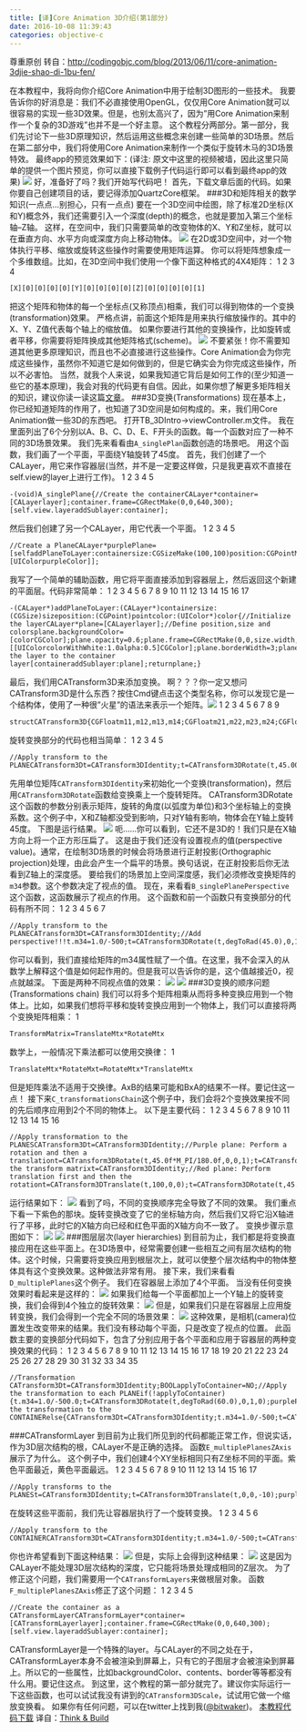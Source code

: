 ```yaml
---
title: [译]Core Animation 3D介绍(第1部分)
date: 2016-10-08 11:39:43
categories: objective-c
---
```

<!-- more -->

尊重原创 转自：http://codingobjc.com/blog/2013/06/11/core-animation-3djie-shao-di-1bu-fen/

在本教程中，我将向你介绍Core Animation中用于绘制3D图形的一些技术。
我要告诉你的好消息是：我们不必直接使用OpenGL，仅仅用Core Animation就可以很容易的实现一些3D效果。但是，也别太高兴了，因为”用Core Animation来制作一个复杂的3D游戏”也并不是一个好主意。
这个教程分两部分。第一部分，我们先讨论下一些3D原理知识，然后运用这些概念来创建一些简单的3D场景。然后在第二部分中，我们将使用Core Animation来制作一个类似于旋转木马的3D场景特效。
最终app的预览效果如下：(译注: 原文中这里的视频被墙，因此这里只简单的提供一个图片预览，你可以直接下载例子代码运行即可以看到最终app的效果)
![](http://codingobjc.com/images/posts/2013_06_11_core_animation_3d_app_preview.png)
好，准备好了吗？我们开始写代码吧！
首先，下载文章后面的代码。如果你要自己创建项目的话，要记得添加QuartzCore框架。
###3D和矩阵相关的数学知识(一点点…别担心，只有一点点)
要在一个3D空间中绘图，除了标准2D坐标(X和Y)概念外，我们还需要引入一个深度(depth)的概念，也就是要加入第三个坐标轴–Z轴。
这样，在空间中，我们只需要简单的改变物体的X、Y和Z坐标，就可以在垂直方向、水平方向或深度方向上移动物体。
![](http://www.thinkandbuild.it/wp-content/uploads/2013/03/handed.png)
在2D或3D空间中，对一个物体执行平移、缩放或旋转这些操作时需要使用矩阵运算。
你可以将矩阵想象成一个多维数组。比如，在3D空间中我们使用一个像下面这种格式的4X4矩阵：
	1
	2
	3
	4
	
	[X][0][0][0][0][Y][0][0][0][0][Z][0][0][0][0][1]
把这个矩阵和物体的每一个坐标点(又称顶点)相乘，我们可以得到物体的一个变换(transformation)效果。
严格点讲，前面这个矩阵是用来执行缩放操作的。其中的X、Y、Z值代表每个轴上的缩放值。
如果你要进行其他的变换操作，比如旋转或者平移，你需要将矩阵换成其他矩阵格式(scheme)。
![](http://www.thinkandbuild.it/wp-content/uploads/2013/03/Screen-Shot-2013-03-20-at-11.02.03-AM.png)
不要紧张！你不需要知道其他更多原理知识，而且也不必直接进行这些操作。Core Animation会为你完成这些操作，虽然你不知道它是如何做到的，但是它确实会为你完成这些操作，所以不必害怕。
当然，就我个人来说，如果我知道它背后是如何工作的(至少知道一些它的基本原理)，我会对我的代码更有自信。因此，如果你想了解更多矩阵相关的知识，建议你读一读这篇[文章](http://www.matrix44.net/cms/notes/opengl-3d-graphics/basic-3d-math-matrices)。
###3D变换(Transformations)
现在基本上，你已经知道矩阵的作用了，也知道了3D空间是如何构成的。来，我们用Core Animation做一些3D的东西吧。
打开TB_3DIntro->viewController.m文件。
我在里面列出了6个分别以A、B、C、D、E、F开头的函数。每一个函数对应了一种不同的3D场景效果。
我们先来看看由`A_singlePlan`函数创造的场景吧。
用这个函数，我们画了一个平面，平面绕Y轴旋转了45度。
首先，我们创建了一个CALayer，用它来作容器层(当然，并不是一定要这样做，只是我更喜欢不直接在self.view的layer上进行工作)。
	1
	2
	3
	4
	5
	
	-(void)A_singlePlane{//Create the containerCALayer*container=[CALayerlayer];container.frame=CGRectMake(0,0,640,300);[self.view.layeraddSublayer:container];
然后我们创建了另一个CALayer，用它代表一个平面。
	1
	2
	3
	4
	5
	
	//Create a PlaneCALayer*purplePlane=[selfaddPlaneToLayer:containersize:CGSizeMake(100,100)position:CGPointMake(250,150)color:[UIColorpurpleColor]];
我写了一个简单的辅助函数，用它将平面直接添加到容器层上，然后返回这个新建的平面层。代码非常简单：
	1
	2
	3
	4
	5
	6
	7
	8
	9
	10
	11
	12
	13
	14
	15
	16
	17
	
	-(CALayer*)addPlaneToLayer:(CALayer*)containersize:(CGSize)sizeposition:(CGPoint)pointcolor:(UIColor*)color{//Initialize the layerCALayer*plane=[CALayerlayer];//Define position,size and colorsplane.backgroundColor=[colorCGColor];plane.opacity=0.6;plane.frame=CGRectMake(0,0,size.width,size.height);plane.position=point;plane.anchorPoint=CGPointMake(0.5,0.5);plane.borderColor=[[UIColorcolorWithWhite:1.0alpha:0.5]CGColor];plane.borderWidth=3;plane.cornerRadius=10;//Add the layer to the container layer[containeraddSublayer:plane];returnplane;}
最后，我们用CATransform3D来添加变换。
啊？？？你一定又想问CATransform3D是什么东西？按住Cmd键点击这个类型名称，你可以发现它是一个结构体，使用了一种很”火星”的语法来表示一个矩阵。![](http://www.thinkandbuild.it/wp-includes/images/smilies/icon_razz.gif)
	1
	2
	3
	4
	5
	6
	7
	8
	9
	
	structCATransform3D{CGFloatm11,m12,m13,m14;CGFloatm21,m22,m23,m24;CGFloatm31,m32,m33,m34;CGFloatm41,m42,m43,m44;};typedefstructCATransform3DCATransform3D;
旋转变换部分的代码也相当简单：
	1
	2
	3
	4
	5
	
	//Apply transform to the PLANECATransform3Dt=CATransform3DIdentity;t=CATransform3DRotate(t,45.00f*M_PI/180.0f,0,1,0);purplePlane.transform=t;}
先用单位矩阵`CATransform3DIdentity`来初始化一个变换(transformation)，然后用`CATransform3DRotate`函数给变换乘上一个旋转矩阵。
CATransform3DRotate这个函数的参数分别表示矩阵，旋转的角度(以弧度为单位)和3个坐标轴上的变换系数。这个例子中，X和Z轴都没受到影响，只对Y轴有影响，物体会在Y轴上旋转45度。
下图是运行结果。
![](http://www.thinkandbuild.it/wp-content/uploads/2013/03/pa1.png)
呃……你可以看到，它还不是3D的！我们只是在X轴方向上将一个正方形压扁了。
这是由于我们还没有设置视点的值(perspective value)。通常，在绘制3D场景的时候会将场景进行正射投影(Orthographic projection)处理，由此会产生一个扁平的场景。换句话说，在正射投影后你无法看到Z轴上的深度感。
要给我们的场景加上空间深度感，我们必须修改变换矩阵的`m34`参数。这个参数决定了视点的值。
现在，来看看`B_singlePlanePerspective`这个函数，这函数展示了视点的作用。
这个函数和前一个函数只有变换部分的代码有所不同：
	1
	2
	3
	4
	5
	6
	7
	
	//Apply transform to the PLANECATransform3Dt=CATransform3DIdentity;//Add perspective!!!t.m34=1.0/-500;t=CATransform3DRotate(t,degToRad(45.0),0,1,0);purplePlane.transform=t;}
你可以看到，我们直接给矩阵的m34属性赋了一个值。在这里，我不会深入的从数学上解释这个值是如何起作用的。但是我可以告诉你的是，这个值越接近0，视点就越深。
下面是两种不同视点值的效果：
![](http://www.thinkandbuild.it/wp-content/uploads/2013/03/pa_2.png)
![](http://www.thinkandbuild.it/wp-content/uploads/2013/03/pa_21.png)
###3D变换的顺序问题(Transformations chain)
我们可以将多个矩阵相乘从而将多种变换应用到一个物体上。比如，如果我们想将平移和旋转变换应用到一个物体上，我们可以直接将两个变换矩阵相乘：
	1
	
	TransformMatrix=TranslateMtx*RotateMtx
数学上，一般情况下乘法都可以使用交换律：
	1
	
	TranslateMtx*RotateMxt=RotateMtx*TranslateMtx
但是矩阵乘法不适用于交换律。AxB的结果可能和BxA的结果不一样。要记住这一点！
接下来`C_transformationsChain`这个例子中，我们会将2个变换效果按不同的先后顺序应用到2个不同的物体上。
以下是主要代码：
	1
	2
	3
	4
	5
	6
	7
	8
	9
	10
	11
	12
	13
	14
	15
	16
	
	//Apply transformation to the PLANESCATransform3Dt=CATransform3DIdentity;//Purple plane: Perform a rotation and then a translationt=CATransform3DRotate(t,45.0f*M_PI/180.0f,0,0,1);t=CATransform3DTranslate(t,100,0,0);purplePlane.transform=t;//reset the transform matrixt=CATransform3DIdentity;//Red plane: Perform translation first and then the rotationt=CATransform3DTranslate(t,100,0,0);t=CATransform3DRotate(t,45.0f*M_PI/180.0f,0,0,1);redPlane.transform=t;
运行结果如下：
![](http://www.thinkandbuild.it/wp-content/uploads/2013/03/Screen-Shot-2013-03-20-at-11.47.15-AM.png)
看到了吗，不同的变换顺序完全导致了不同的效果。
我们重点下看一下紫色的那块。旋转变换改变了它的坐标轴方向，然后我们又将它沿X轴进行了平移，此时它的X轴方向已经和红色平面的X轴方向不一致了。
变换步骤示意图如下：
![](http://www.thinkandbuild.it/wp-content/uploads/2013/03/p_r.png)
![](http://www.thinkandbuild.it/wp-content/uploads/2013/03/p_r2.png)
###图层层次(layer hierarchies)
到目前为止，我们都是将变换直接应用在这些平面上。在3D场景中，经常需要创建一些相互之间有层次结构的物体。这个时候，只需要将变换应用到根层次上，就可以使整个层次结构中的物体整体具有这个变换效果。这种做法非常有用。
接下来，我们来看看`D_multiplePlanes`这个例子。
我们在容器层上添加了4个平面。
当没有任何变换效果时看起来是这样的：
![](http://www.thinkandbuild.it/wp-content/uploads/2013/03/p5.png)
如果我们给每一个平面都加上一个Y轴上的旋转变换，我们会得到4个独立的旋转效果：
![](http://www.thinkandbuild.it/wp-content/uploads/2013/03/p5_2.png)
但是，如果我们只是在容器层上应用旋转变换，我们会得到一个完全不同的场景效果：
![](http://www.thinkandbuild.it/wp-content/uploads/2013/03/p5_1.png)
这种效果，是相机(camera)位置发生改变带来的结果。我们没有移动每个平面，只是改变了视点的位置。
此函数主要的变换部分代码如下，包含了分别应用于各个平面和应用于容器层的两种变换效果的代码：
	1
	2
	3
	4
	5
	6
	7
	8
	9
	10
	11
	12
	13
	14
	15
	16
	17
	18
	19
	20
	21
	22
	23
	24
	25
	26
	27
	28
	29
	30
	31
	32
	33
	34
	35
	
	//Transformation CATransform3Dt=CATransform3DIdentity;BOOLapplyToContainer=NO;//Apply the transformation to each PLANEif(!applyToContainer){t.m34=1.0/-500.0;t=CATransform3DRotate(t,degToRad(60.0),0,1,0);purplePlane.transform=t;t=CATransform3DIdentity;t.m34=1.0/-500.0;t=CATransform3DRotate(t,degToRad(60.0),0,1,0);redPlane.transform=t;t=CATransform3DIdentity;t.m34=1.0/-500.0;t=CATransform3DRotate(t,degToRad(60.0),0,1,0);orangePlane.transform=t;t=CATransform3DIdentity;t.m34=1.0/-500.0;t=CATransform3DRotate(t,degToRad(60.0),0,1,0);yellowPlane.transform=t;}//Apply the transformation to the CONTAINERelse{CATransform3Dt=CATransform3DIdentity;t.m34=1.0/-500;t=CATransform3DRotate(t,degToRad(60.0),0,1,0);container.transform=t;}
###CATransformLayer
到目前为止我们所见到的代码都能正常工作，但说实话，作为3D层次结构的根，CALayer不是正确的选择。
函数`E_multiplePlanesZAxis`展示了为什么。
这个例子中，我们创建4个XY坐标相同只有Z坐标不同的平面。紫色平面最近，黄色平面最远。
	1
	2
	3
	4
	5
	6
	7
	8
	9
	10
	11
	12
	13
	14
	15
	16
	17
	
	//Apply transforms to the PLANESt=CATransform3DIdentity;t=CATransform3DTranslate(t,0,0,-10);purplePlane.transform=t;t=CATransform3DIdentity;t=CATransform3DTranslate(t,0,0,-50);redPlane.transform=t;t=CATransform3DIdentity;t=CATransform3DTranslate(t,0,0,-90);orangePlane.transform=t;t=CATransform3DIdentity;t=CATransform3DTranslate(t,0,0,-130);yellowPlane.transform=t;
在旋转这些平面前，我们先让容器层执行了一个旋转变换。
	1
	2
	3
	4
	5
	6
	
	//Apply transform to the CONTAINERCATransform3Dt=CATransform3DIdentity;t.m34=1.0/-500;t=CATransform3DRotate(t,80.0f*M_PI/180.0f,0,1,0);container.transform=t;
你也许希望看到下面这种结果：
![](http://www.thinkandbuild.it/wp-content/uploads/2013/03/p6_1.png)
但是，实际上会得到这种结果：
![](http://www.thinkandbuild.it/wp-content/uploads/2013/03/p6.png)
这是因为CALayer不能处理3D层次结构的深度，它只能将场景处理成相同的Z层次。
为了修正这个问题，我们需要用一个`CATransformLayers`来做根层对象。
函数`F_multiplePlanesZAxis`修正了这个问题：
	1
	2
	3
	4
	5
	
	//Create the container as a CATransformLayerCATransformLayer*container=[CATransformLayerlayer];container.frame=CGRectMake(0,0,640,300);[self.view.layeraddSublayer:container];
CATransformLayer是一个特殊的layer。与CALayer的不同之处在于，CATransformLayer本身不会被渲染到屏幕上，只有它的子图层才会被渲染到屏幕上。所以它的一些属性，比如backgroundColor、contents、border等等都没有什么用。要记住这点。
到这里，这个教程的第一部分就完了。建议你实际运行一下这些函数，也可以试试我没有讲到的`CATransform3DScale`，试试用它做一个缩放变换看。
如果你有任何问题，可以在twitter上找到我([@bitwaker](http://www.twitter.com/bitwaker))。
[本教程代码下载](https://github.com/ariok/TB_3DCoreAnimation)
译自：[Think
 & Build](http://www.thinkandbuild.it/introduction-to-3d-drawing-in-core-animation-part-1/)
